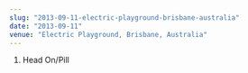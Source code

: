 ```yaml
---
slug: "2013-09-11-electric-playground-brisbane-australia"
date: "2013-09-11"
venue: "Electric Playground, Brisbane, Australia"
---
```


 1. Head On/Pill


